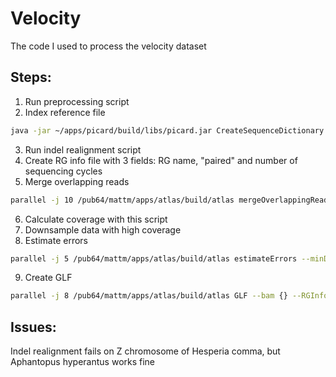 # Velocity
The code I used to process the velocity dataset


## Steps:

1) Run preprocessing script
2) Index reference file 
```bash
java -jar ~/apps/picard/build/libs/picard.jar CreateSequenceDictionary -R GCA_905404135.1.fasta -O GCA_905404135.1.dict
```
3) Run indel realignment script
4) Create RG info file with 3 fields: RG name, "paired" and number of sequencing cycles
5) Merge overlapping reads
```bash
parallel -j 10 /pub64/mattm/apps/atlas/build/atlas mergeOverlappingReads --bam {} --readGroupSettings AH_modc_RGS.txt ::: /pub64/mattm/velocity/sequence_files/Aphantopus_hyperantus/modc_realign/*.bam
```
6) Calculate coverage with this script
7) Downsample data with high coverage
8) Estimate errors
```bash
parallel -j 5 /pub64/mattm/apps/atlas/build/atlas estimateErrors --minDeltaLL 0.1 --fasta /pub64/mattm/velocity/sequence_files/Hesperia_comma/reference/GCA_905404135.1.fasta --bam {} ::: /pub64/mattm/velocity/sequence_files/Hesperia_comma/marked_duplicates/*.bam
```
9) Create GLF 
```bash
parallel -j 8 /pub64/mattm/apps/atlas/build/atlas GLF --bam {} --RGInfo {.}_RGInfo.json ::: /pub64/mattm/velocity/sequence_files/Hesperia_comma/marked_duplicates/*.bam
```



## Issues:

Indel realignment fails on Z chromosome of Hesperia comma, but Aphantopus hyperantus works fine
